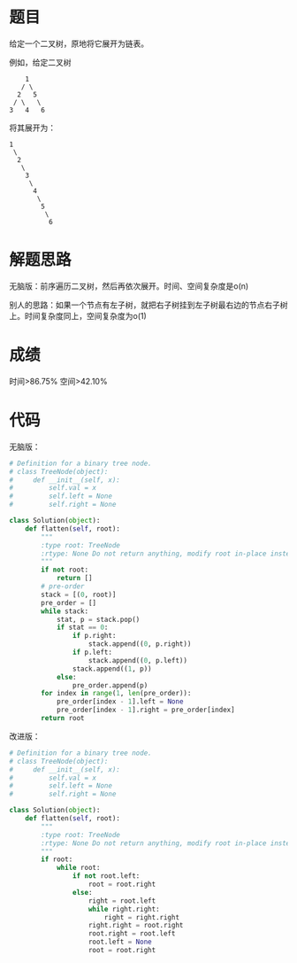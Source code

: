 # 题目
给定一个二叉树，原地将它展开为链表。

例如，给定二叉树

        1
       / \
      2   5
     / \   \
    3   4   6
将其展开为：

    1
     \
      2
       \
        3
         \
          4
           \
            5
             \
              6

# 解题思路
无脑版：前序遍历二叉树，然后再依次展开。时间、空间复杂度是o(n)

别人的思路：如果一个节点有左子树，就把右子树挂到左子树最右边的节点右子树上。时间复杂度同上，空间复杂度为o(1)

# 成绩
时间>86.75%
空间>42.10%

# 代码
无脑版：
```python
# Definition for a binary tree node.
# class TreeNode(object):
#     def __init__(self, x):
#         self.val = x
#         self.left = None
#         self.right = None

class Solution(object):
    def flatten(self, root):
        """
        :type root: TreeNode
        :rtype: None Do not return anything, modify root in-place instead.
        """
        if not root:
            return []
        # pre-order
        stack = [(0, root)]
        pre_order = []
        while stack:
            stat, p = stack.pop()
            if stat == 0:
                if p.right:
                    stack.append((0, p.right))
                if p.left:
                    stack.append((0, p.left))
                stack.append((1, p))
            else:
                pre_order.append(p)
        for index in range(1, len(pre_order)):
            pre_order[index - 1].left = None
            pre_order[index - 1].right = pre_order[index]
        return root
```

改进版：
```python
# Definition for a binary tree node.
# class TreeNode(object):
#     def __init__(self, x):
#         self.val = x
#         self.left = None
#         self.right = None

class Solution(object):
    def flatten(self, root):
        """
        :type root: TreeNode
        :rtype: None Do not return anything, modify root in-place instead.
        """
        if root:
            while root:
                if not root.left:
                    root = root.right
                else:
                    right = root.left
                    while right.right:
                        right = right.right
                    right.right = root.right
                    root.right = root.left
                    root.left = None
                    root = root.right
```